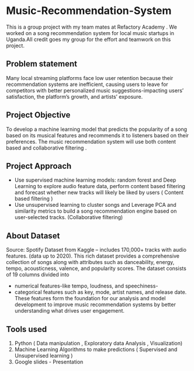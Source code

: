 # Music-Recommendation-System
This is a group project with my team mates at Refactory Academy . We worked on a song recommendation system for local music  startups in Uganda.All credit goes my group for the effort and teamwork on this project.

## Problem statement 
Many local streaming platforms face low user retention because their recommendation systems are inefficient, causing users to leave for competitors with better personalized music suggestions-impacting users’ satisfaction, the platform’s growth, and artists’ exposure.

## Project Objective
To develop a machine learning model that predicts the popularity of a song based on its musical features and recommends it to listeners based on their preferences.
The music recommendation system will use both content based and collaborative filtering .

## Project Approach 
- Use supervised machine learning models: random forest and Deep Learning to explore audio feature data, perform content based filtering and forecast whether new tracks will likely be liked by users ( Content based filtering  )
- Use unsupervised learning to cluster songs and  Leverage PCA and similarity metrics to build a song recommendation engine based on user-selected tracks. (Collaborative filtering)

## About Dataset 
Source: Spotify Dataset from Kaggle – includes 170,000+ tracks with audio features. (data up to 2020). 
This rich dataset provides a comprehensive collection of songs along with attributes such as danceability, energy, tempo, acousticness, valence, and popularity scores.
The dataset consists of 19 columns divided into 
- numerical features-like tempo, loudness, and speechiness-
- categorical features such as key, mode, artist names, and release date. 
These features form the foundation for our analysis and model development to improve music recommendation systems by better understanding what drives user engagement.

## Tools used 
1. Python ( Data manipulation , Exploratory data Analysis , Visualization)
2. Machine Learning Algorithms to make predictions ( Supervised and Unsupervised learning )
3. Google slides - Presentation 
